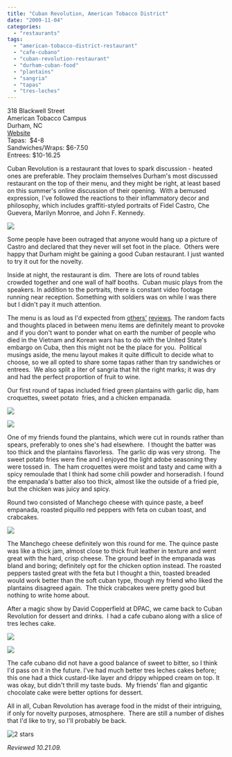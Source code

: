 ```yaml
---
title: "Cuban Revolution, American Tobacco District"
date: "2009-11-04"
categories:
  - "restaurants"
tags:
  - "american-tobacco-district-restaurant"
  - "cafe-cubano"
  - "cuban-revolution-restaurant"
  - "durham-cuban-food"
  - "plantains"
  - "sangria"
  - "tapas"
  - "tres-leches"
---
```


318 Blackwell Street\
American Tobacco Campus\
Durham, NC\
[Website](http://www.thecubanrevolution.com/)\
Tapas:  $4-8\
Sandwiches/Wraps: $6-7.50\
Entrees: $10-16.25

Cuban Revolution is a restaurant that loves to spark discussion - heated ones are preferable. They proclaim themselves Durham's most discussed restaurant on the top of their menu, and they might be right, at least based on this summer's online discussion of their opening.  With a bemused expression, I've followed the reactions to their inflammatory decor and philosophy, which includes graffiti-styled portraits of Fidel Castro, Che Guevera, Marilyn Monroe, and John F. Kennedy.

![](http://www.thegourmez.com/gourmez/photos/cubanrev4.jpg)

Some people have been outraged that anyone would hang up a picture of Castro and declared that they never will set foot in the place.  Others were happy that Durham might be gaining a good Cuban restaurant. I just wanted to try it out for the novelty.

Inside at night, the restaurant is dim.  There are lots of round tables crowded together and one wall of half booths.  Cuban music plays from the speakers. In addition to the portraits, there is constant video footage running near reception. Something with soldiers was on while I was there but I didn't pay it much attention.

The menu is as loud as I'd expected from [others'](http://carpedurham.com/2009/07/06/cuban-revolution/) [reviews](http://suburbanherbivore.com/2009/07/restaurant-review-cuban-revolution/). The random facts and thoughts placed in between menu items are definitely meant to provoke and if you don't want to ponder what on earth the number of people who died in the Vietnam and Korean wars has to do with the United State's embargo on Cuba, then this might not be the place for you.  Political musings aside, the menu layout makes it quite difficult to decide what to choose, so we all opted to share some tapas rather than try sandwiches or entrees.  We also split a liter of sangria that hit the right marks; it was dry and had the perfect proportion of fruit to wine.

Our first round of tapas included fried green plantains with garlic dip, ham croquettes, sweet potato  fries, and a chicken empanada.

![](http://www.thegourmez.com/gourmez/photos/cubanrev1.jpg)

![](http://www.thegourmez.com/gourmez/photos/cubanrev2.jpg)

One of my friends found the plantains, which were cut in rounds rather than spears, preferably to ones she's had elsewhere.  I thought the batter was too thick and the plantains flavorless.  The garlic dip was very strong.  The sweet potato fries were fine and I enjoyed the light adobe seasoning they were tossed in.  The ham croquettes were moist and tasty and came with a spicy remoulade that I think had some chili powder and horseradish. I found the empanada's batter also too thick, almost like the outside of a fried pie, but the chicken was juicy and spicy.

Round two consisted of Manchego cheese with quince paste, a beef empanada, roasted piquillo red peppers with feta on cuban toast, and crabcakes.

![](http://www.thegourmez.com/gourmez/photos/cubanrev3.jpg)

The Manchego cheese definitely won this round for me. The quince paste was like a thick jam, almost close to thick fruit leather in texture and went great with the hard, crisp cheese. The ground beef in the empanada was bland and boring; definitely opt for the chicken option instead. The roasted peppers tasted great with the feta but I thought a thin, toasted breaded would work better than the soft cuban type, though my friend who liked the plantains disagreed again.  The thick crabcakes were pretty good but nothing to write home about.

After a magic show by David Copperfield at DPAC, we came back to Cuban Revolution for dessert and drinks.  I had a cafe cubano along with a slice of tres leches cake.

![](http://www.thegourmez.com/gourmez/photos/cubanrev5.jpg)

![](http://www.thegourmez.com/gourmez/photos/cubanrev8.jpg)

The cafe cubano did not have a good balance of sweet to bitter, so I think I'd pass on it in the future. I've had much better tres leches cakes before; this one had a thick custard-like layer and drippy whipped cream on top. It was okay, but didn't thrill my taste buds.  My friends' flan and gigantic chocolate cake were better options for dessert.

All in all, Cuban Revolution has average food in the midst of their intriguing, if only for novelty purposes, atmosphere.  There are still a number of dishes that I'd like to try, so I'll probably be back.




<div class="caption">

![2 stars](http://s3.amazonaws.com/thegourmez-wpmedia/2009/02/rating_chicken11.gif "rating_chicken11")</div>


_Reviewed 10.21.09._

